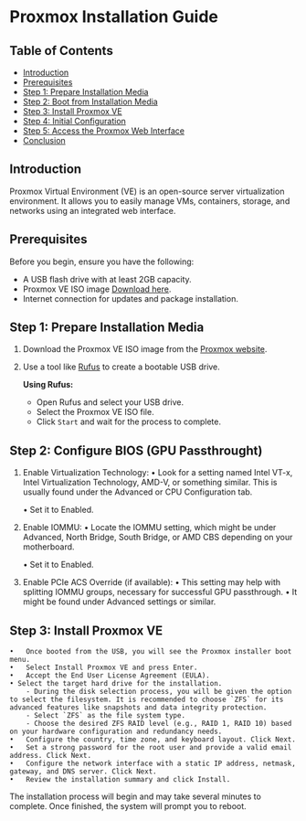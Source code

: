 # Proxmox Installation Guide

## Table of Contents

- [Introduction](#introduction)
- [Prerequisites](#prerequisites)
- [Step 1: Prepare Installation Media](#step-1-prepare-installation-media)
- [Step 2: Boot from Installation Media](#step-2-configure-bios-(GPU-Passthrought))
- [Step 3: Install Proxmox VE](#step-3-install-proxmox-ve)
- [Step 4: Initial Configuration](#step-4-initial-configuration)
- [Step 5: Access the Proxmox Web Interface](#step-5-access-the-proxmox-web-interface)
- [Conclusion](#conclusion)

## Introduction

Proxmox Virtual Environment (VE) is an open-source server virtualization environment. It allows you to easily manage VMs, containers, storage, and networks using an integrated web interface.

## Prerequisites

Before you begin, ensure you have the following:

- A USB flash drive with at least 2GB capacity.
- Proxmox VE ISO image [Download here](https://www.proxmox.com/en/downloads).
- Internet connection for updates and package installation.

## Step 1: Prepare Installation Media

1. Download the Proxmox VE ISO image from the [Proxmox website](https://www.proxmox.com/en/downloads).
2. Use a tool like [Rufus](https://rufus.ie/) to create a bootable USB drive.

   **Using Rufus:**
   - Open Rufus and select your USB drive.
   - Select the Proxmox VE ISO file.
   - Click `Start` and wait for the process to complete.

## Step 2: Configure BIOS (GPU Passthrought)

1. 	Enable Virtualization Technology:
	•	Look for a setting named Intel VT-x, Intel Virtualization Technology, AMD-V, or something similar. This is usually found under the Advanced or CPU Configuration tab.
    
	•	Set it to Enabled.

2.	Enable IOMMU:
    •	Locate the IOMMU setting, which might be under Advanced, North Bridge, South Bridge, or AMD CBS depending on your motherboard.

	•	Set it to Enabled.

3. 	Enable PCIe ACS Override (if available):
	•	This setting may help with splitting IOMMU groups, necessary for successful GPU passthrough.
	•	It might be found under Advanced settings or similar.    

## Step 3: Install Proxmox VE

    •	Once booted from the USB, you will see the Proxmox installer boot menu.
	•	Select Install Proxmox VE and press Enter.
	•	Accept the End User License Agreement (EULA).
    • Select the target hard drive for the installation. 
        - During the disk selection process, you will be given the option to select the filesystem. It is recommended to choose `ZFS` for its advanced features like snapshots and data integrity protection.
        - Select `ZFS` as the file system type.
        - Choose the desired ZFS RAID level (e.g., RAID 1, RAID 10) based on your hardware configuration and redundancy needs.
	•	Configure the country, time zone, and keyboard layout. Click Next.
	•	Set a strong password for the root user and provide a valid email address. Click Next.
	•	Configure the network interface with a static IP address, netmask, gateway, and DNS server. Click Next.
	•	Review the installation summary and click Install.

The installation process will begin and may take several minutes to complete. Once finished, the system will prompt you to reboot.